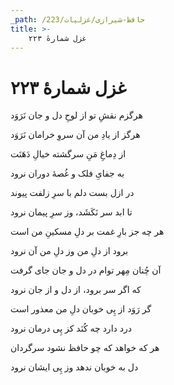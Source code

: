 ```yaml
---
_path: /حافظ-شیرازی/غزلیات/223
title: >-
    غزل شمارهٔ ۲۲۳
---
```

# غزل شمارهٔ ۲۲۳

<div class="b" id="bn1"><div class="m1"><p>هرگزم نقشِ تو از لوحِ دل و جان نَرَوَد</p></div>
<div class="m2"><p>هرگز از یادِ من آن سروِ خرامان نَرَوَد</p></div></div>
<div class="b" id="bn2"><div class="m1"><p>از دِماغِ مَنِ سرگشته خیالِ دَهَنَت</p></div>
<div class="m2"><p>به جفایِ فلک و غُصهٔ دوران نرود</p></div></div>
<div class="b" id="bn3"><div class="m1"><p>در ازل بست دلم با سرِ زلفت پیوند</p></div>
<div class="m2"><p>تا ابد سر نَکَشَد، وز سرِ پیمان نرود</p></div></div>
<div class="b" id="bn4"><div class="m1"><p>هر چه جز بارِ غمت بر دلِ مسکینِ من است</p></div>
<div class="m2"><p>برود از دلِ من وز دلِ من آن نرود</p></div></div>
<div class="b" id="bn5"><div class="m1"><p>آن چُنان مِهر توام در دل و جان جای گرفت</p></div>
<div class="m2"><p>که اگر سر برود، از دل و از جان نرود</p></div></div>
<div class="b" id="bn6"><div class="m1"><p>گر رَوَد از پِی خوبان دلِ من معذور است</p></div>
<div class="m2"><p>درد دارد چه کُنَد کز پِی درمان نرود</p></div></div>
<div class="b" id="bn7"><div class="m1"><p>هر که خواهد که چو حافظ نشود سرگردان</p></div>
<div class="m2"><p>دل به خوبان ندهد وز پِی ایشان نرود</p></div></div>
